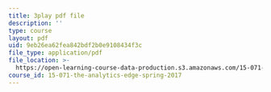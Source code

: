 ```yaml
---
title: 3play pdf file
description: ''
type: course
layout: pdf
uid: 9eb26ea62fea842bdf2b0e9108434f3c
file_type: application/pdf
file_location: >-
  https://open-learning-course-data-production.s3.amazonaws.com/15-071-the-analytics-edge-spring-2017/9eb26ea62fea842bdf2b0e9108434f3c_SSzcvj2biAQ.pdf
course_id: 15-071-the-analytics-edge-spring-2017
---
```

